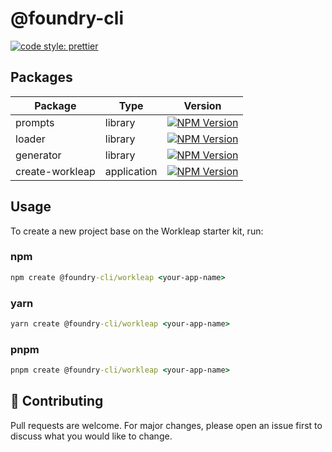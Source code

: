 # @foundry-cli

[![code style: prettier](https://img.shields.io/badge/code_style-prettier-ff69b4.svg?style=flat-square)](https://github.com/prettier/prettier)

## Packages

| Package         | Type        | Version                                                                                                                                               |
| --------------- | ----------- | ----------------------------------------------------------------------------------------------------------------------------------------------------- |
| prompts         | library     | [![NPM Version](http://img.shields.io/npm/v/@foundry-cli/prompts.svg?style=flat)](https://www.npmjs.org/package/@foundry-cli/prompts)                 |
| loader          | library     | [![NPM Version](http://img.shields.io/npm/v/@foundry-cli/loader.svg?style=flat)](https://www.npmjs.org/package/@foundry-cli/loader)                   |
| generator       | library     | [![NPM Version](http://img.shields.io/npm/v/@foundry-cli/generator.svg?style=flat)](https://www.npmjs.org/package/@foundry-cli/generator)             |
| create-workleap | application | [![NPM Version](http://img.shields.io/npm/v/@foundry-cli/create-workleap.svg?style=flat)](https://www.npmjs.org/package/@foundry-cli/create-workleap) |

## Usage

To create a new project base on the Workleap starter kit, run:

### npm

```cmd
npm create @foundry-cli/workleap <your-app-name>
```

### yarn

```cmd
yarn create @foundry-cli/workleap <your-app-name>
```

### pnpm

```cmd
pnpm create @foundry-cli/workleap <your-app-name>
```

## 🤝 Contributing

Pull requests are welcome. For major changes, please open an issue first to discuss what you would like to change.
